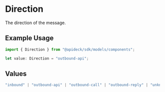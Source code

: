 # Direction

The direction of the message.

## Example Usage

```typescript
import { Direction } from "@apideck/sdk/models/components";

let value: Direction = "outbound-api";
```

## Values

```typescript
"inbound" | "outbound-api" | "outbound-call" | "outbound-reply" | "unknown"
```